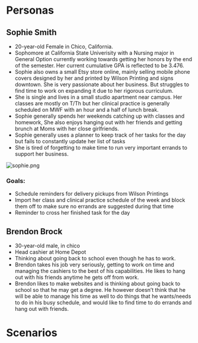 # Personas

## Sophie Smith
* 20-year-old Female in Chico, California.
* Sophomore at California State Univerisity with a Nursing major in General Option currently working towards getting her honors by the end of the semester. Her current cumulative GPA is reflected to be 3.476. 
* Sophie also owns a small Etsy store online, mainly selling mobile phone covers designed by her and printed by Wilson Printing and signs downtown. She is very passionate about her business.   But struggles to find time to work on expanding it due to her rigorous curriculum. 
* She is single and lives in a small studio apartment near campus. Her classes are mostly on T/Th but her clinical practice is generally scheduled on MWF with an hour and a half of lunch break. 
* Sophie generally spends her weekends catching up with classes and homework, She also enjoys hanging out with her friends and getting brunch at Moms with her close girlfriends. 
* Sophie generally uses a planner to keep track of her tasks for the day but fails to constantly update her list of tasks 
* She is tired of forgetting to make time to run very important errands to support her business. 

![sophie.png](https://raw.githubusercontent.com/UsabilityEngineering/ErrandPlanner/main/personas/Assets/Sophie.jpg)

### Goals:
* Schedule reminders for delivery pickups from Wilson Printings
* Import her class and clinical practice schedule of the week and block them off to make sure no errands are suggested during that time 
* Reminder to cross her finished task for the day

## Brendon Brock
* 30-year-old male, in chico
* Head cashier at Home Depot
* Thinking about going back to school even though he has to work. 
* Brendon takes his job very seriously, getting to work on time and managing the cashiers to the best of his capabilities. He likes to hang out with his friends anytime he gets off from work. 
* Brendon likes to make websites and is thinking about going back to school so that he may get a degree. He however doesn’t think that he will be able to manage his time as well to do things that he wants/needs to do in his busy schedule, and would like to find time to do errands and hang out with friends.



# Scenarios
